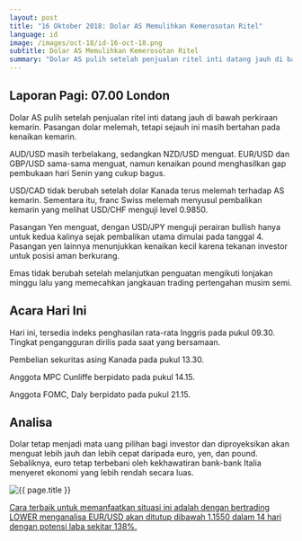 ```yaml
---
layout: post
title: "16 Oktober 2018: Dolar AS Memulihkan Kemerosotan Ritel"
language: id
image: /images/oct-18/id-16-oct-18.png
subtitle: Dolar AS Memulihkan Kemerosotan Ritel
summary: "Dolar AS pulih setelah penjualan ritel inti datang jauh di bawah perkiraan kemarin. Pasangan dolar melemah, tetapi sejauh ini masih bertahan pada kenaikan kemarin"
---
```

## Laporan Pagi: 07.00 London

Dolar AS pulih setelah penjualan ritel inti datang jauh di bawah perkiraan kemarin. Pasangan dolar melemah, tetapi sejauh ini masih bertahan pada kenaikan kemarin.

AUD/USD masih terbelakang, sedangkan NZD/USD menguat. EUR/USD dan GBP/USD sama-sama menguat, namun kenaikan pound menghasilkan gap pembukaan hari Senin yang cukup bagus.

USD/CAD tidak berubah setelah dolar Kanada terus melemah terhadap AS kemarin. Sementara itu, franc Swiss melemah menyusul pembalikan kemarin yang melihat USD/CHF menguji level 0.9850.

Pasangan Yen menguat, dengan USD/JPY menguji perairan bullish hanya untuk kedua kalinya sejak pembalikan utama dimulai pada tanggal 4. Pasangan yen lainnya menunjukkan kenaikan kecil karena tekanan investor untuk posisi aman berkurang.

Emas tidak berubah setelah melanjutkan penguatan mengikuti lonjakan minggu lalu yang memecahkan jangkauan trading pertengahan musim semi.

## Acara Hari Ini

Hari ini, tersedia indeks penghasilan rata-rata Inggris pada pukul 09.30. Tingkat pengangguran dirilis pada saat yang bersamaan.

Pembelian sekuritas asing Kanada pada pukul 13.30.

Anggota MPC Cunliffe berpidato pada pukul 14.15.

Anggota FOMC, Daly berpidato pada pukul 21.15.

## Analisa

Dolar tetap menjadi mata uang pilihan bagi investor dan diproyeksikan akan menguat lebih jauh dan lebih cepat daripada euro, yen, dan pound. Sebaliknya, euro tetap terbebani oleh kekhawatiran bank-bank Italia menyeret ekonomi yang lebih rendah secara luas.

<img src="{{ site.url }}/images/oct-18/id-16-oct-18.png" alt="{{ page.title }}" title="{{ page.title }}">

<a href="%LINK%%currency=USD&market=forex&underlying=frxEURUSD&formname=higherlower&duration_amount=14&duration_units=d&amount=10&amount_type=stake&expiry_type=duration&barrier=1.1550" target="_blank">Cara terbaik untuk memanfaatkan situasi ini adalah dengan bertrading LOWER menganalisa EUR/USD akan ditutup dibawah 1.1550 dalam 14 hari dengan potensi laba sekitar 138%.</a>
